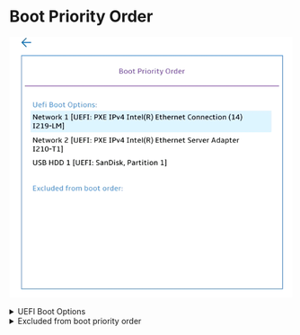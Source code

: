 # Boot Priority Order #
![](./img/bootpriorityorder.png)

<details><summary>UEFI Boot Options</summary>
The ordered list of currently defined boot priority order.<br>

* User Up and Down arrows to select a device.
* `+`  and `-` move the device up or down. 
* `x` excludes/includes the device to boot.

Possible items on the list depends on the machine configuration. For every item on the list system shows:
[Device Type] [Device Model Number].

| WMI Setting name | Values | SVP Req'd | AMD/Intel |
|:---|:---|:---|:---|
|  |  |  | Both |
</details>


<details><summary>Excluded from boot priority order</summary>
Shows the items which are excluded from boot priority order. <br>
Can be empty, if there are no excluded items.

| WMI Setting name | Values | SVP Req'd | AMD/Intel |
|:---|:---|:---|:---|
|  |  |  | Both |
</details>
